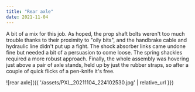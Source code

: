 ```yaml
---
title: "Rear axle"
date: 2021-11-04
---
```


A bit of a mix for this job. As hoped, the prop shaft bolts weren't too much trouble thanks to their proximity to "oily bits", and the handbrake cable and hydraulic line didn't put up a fight. The shock absorber links came undone fine but needed a bit of a persuasion to come loose. The spring shackles required a more robust approach. Finally, the whole assembly was hovering just above a pair of axle stands, held up by just the rubber straps, so after a couple of quick flicks of a pen-knife it's free.

![rear axle]({{ '/assets/PXL_20211104_224102530.jpg' | relative_url }})

